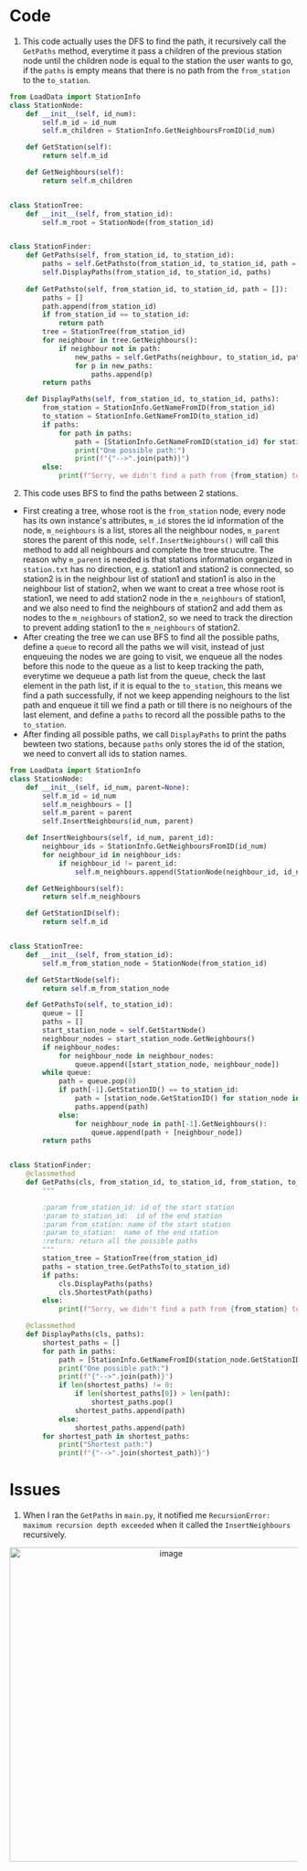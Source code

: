 # Code
1. This code actually uses the DFS to find the path, it recursively call the `GetPaths` method, everytime it pass a children of the previous station node until the children node is equal to the station the user wants to go, if the `paths` is empty means that there is no path from the `from_station` to the `to_station`.
```py
from LoadData import StationInfo
class StationNode:
    def __init__(self, id_num):
        self.m_id = id_num
        self.m_children = StationInfo.GetNeighboursFromID(id_num)

    def GetStation(self):
        return self.m_id

    def GetNeighbours(self):
        return self.m_children


class StationTree:
    def __init__(self, from_station_id):
        self.m_root = StationNode(from_station_id)


class StationFinder:
    def GetPaths(self, from_station_id, to_station_id):
        paths = self.GetPathsto(from_station_id, to_station_id, path = [])
        self.DisplayPaths(from_station_id, to_station_id, paths)
    
    def GetPathsto(self, from_station_id, to_station_id, path = []):
        paths = []
        path.append(from_station_id)
        if from_station_id == to_station_id:
            return path
        tree = StationTree(from_station_id)
        for neighbour in tree.GetNeighbours():
            if neighbour not in path:
                new_paths = self.GetPaths(neighbour, to_station_id, path)
                for p in new_paths:
                    paths.append(p)
        return paths

    def DisplayPaths(self, from_station_id, to_station_id, paths):
        from_station = StationInfo.GetNameFromID(from_station_id)
        to_station = StationInfo.GetNameFromID(to_station_id)
        if paths:
            for path in paths:
                path = [StationInfo.GetNameFromID(station_id) for station_id in path]
                print("One possible path:")
                print(f"{"-->".join(path)}")
        else:
            print(f"Sorry, we didn't find a path from {from_station} to {to_station}.")

```

2. This code uses BFS to find the paths between 2 stations.
- First creating a tree, whose root is the `from_station` node, every node has its own instance's attributes, `m_id` stores the id information of the node, `m_neighbours` is a list, stores all the neighbour nodes, `m_parent` stores the parent of this node, `self.InsertNeighbours()` will call this method to add all neighbours and complete the tree strucutre. The reason why `m_parent` is needed is that stations information organized in `station.txt` has no direction, e.g. station1 and station2 is connected, so station2 is in the neighbour list of station1 and station1 is also in the neighbour list of station2, when we want to creat a tree whose root is station1, we need to add station2 node in the `m_neighbours` of station1, and we also need to find the neighbours of station2 and add them as nodes to the `m_neighbours` of station2, so we need to track the direction to prevent adding station1 to the `m_neighbours` of station2.
- After creating the tree we can use BFS to find all the possible paths, define a `queue` to record all the paths we will visit, instead of just enqueuing the nodes we are going to visit, we enqueue all the nodes before this node to the queue as a list to keep tracking the path, everytime we dequeue a path list from the queue, check the last element in the path list, if it is equal to the `to_station`, this means we find a path successfully, if not we keep appending neighours to the list path and enqueue it till we find a path or till there is no neighours of the last element, and define a `paths` to record all the possible paths to the `to_station`.
- After finding all possible paths, we call `DisplayPaths` to print the paths bewteen two stations, because `paths` only stores the id of the station, we need to convert all ids to station names. 
```py
from LoadData import StationInfo
class StationNode:
    def __init__(self, id_num, parent=None):
        self.m_id = id_num
        self.m_neighbours = []
        self.m_parent = parent
        self.InsertNeighbours(id_num, parent)

    def InsertNeighbours(self, id_num, parent_id):
        neighbour_ids = StationInfo.GetNeighboursFromID(id_num)
        for neighbour_id in neighbour_ids:
            if neighbour_id != parent_id:
                self.m_neighbours.append(StationNode(neighbour_id, id_num))

    def GetNeighbours(self):
        return self.m_neighbours

    def GetStationID(self):
        return self.m_id


class StationTree:
    def __init__(self, from_station_id):
        self.m_from_station_node = StationNode(from_station_id)

    def GetStartNode(self):
        return self.m_from_station_node

    def GetPathsTo(self, to_station_id):
        queue = []
        paths = []
        start_station_node = self.GetStartNode()
        neighbour_nodes = start_station_node.GetNeighbours()
        if neighbour_nodes:
            for neighbour_node in neighbour_nodes:
                queue.append([start_station_node, neighbour_node])
        while queue:
            path = queue.pop(0)
            if path[-1].GetStationID() == to_station_id:
                path = [station_node.GetStationID() for station_node in path]
                paths.append(path)
            else:
                for neighbour_node in path[-1].GetNeighbours():
                    queue.append(path + [neighbour_node])
        return paths


class StationFinder:
    @classmethod
    def GetPaths(cls, from_station_id, to_station_id, from_station, to_station):
        """

        :param from_station_id: id of the start station
        :param to_station_id:  id of the end station
        :param from_station: name of the start station
        :param to_station:  name of the end station
        :return: return all the possible paths
        """
        station_tree = StationTree(from_station_id)
        paths = station_tree.GetPathsTo(to_station_id)
        if paths:
            cls.DisplayPaths(paths)
            cls.ShortestPath(paths)
        else:
            print(f"Sorry, we didn't find a path from {from_station} to {to_station}.")

    @classmethod
    def DisplayPaths(cls, paths):
        shortest_paths = []
        for path in paths:
            path = [StationInfo.GetNameFromID(station_node.GetStationID()) for station_node in path]
            print("One possible path:")
            print(f"{"-->".join(path)}")
            if len(shortest_paths) != 0:
                if len(shortest_paths[0]) > len(path):
                    shortest_paths.pop()
                shortest_paths.append(path)
            else:
                shortest_paths.append(path)
        for shortest_path in shortest_paths:
            print("Shortest path:")
            print(f"{"-->".join(shortest_path)}")

```

# Issues

1. When I ran the `GetPaths` in `main.py`, it notified me `RecursionError: maximum recursion depth exceeded` when it called the `InsertNeighbours` recursively.

<div align=center>
<img width="550" alt="image" src="https://github.com/ShiyuFan0820/LondonTubePathFinder/assets/149340606/c6f03571-4362-405b-b345-2c6d156a36b5">
</div>

